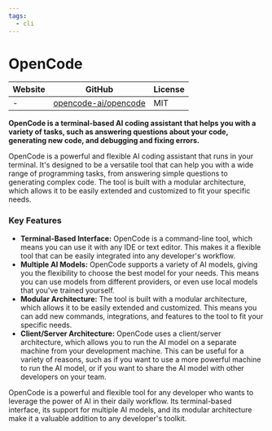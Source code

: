 ```yaml
---
tags:
  - cli
---
```


# OpenCode

| Website | GitHub | License |
| --- | --- | --- |
| - | [opencode-ai/opencode](https://github.com/opencode-ai/opencode) | MIT |

**OpenCode is a terminal-based AI coding assistant that helps you with a variety of tasks, such as answering questions about your code, generating new code, and debugging and fixing errors.**

OpenCode is a powerful and flexible AI coding assistant that runs in your terminal. It's designed to be a versatile tool that can help you with a wide range of programming tasks, from answering simple questions to generating complex code. The tool is built with a modular architecture, which allows it to be easily extended and customized to fit your specific needs.

### Key Features

*   **Terminal-Based Interface:** OpenCode is a command-line tool, which means you can use it with any IDE or text editor. This makes it a flexible tool that can be easily integrated into any developer's workflow.
*   **Multiple AI Models:** OpenCode supports a variety of AI models, giving you the flexibility to choose the best model for your needs. This means you can use models from different providers, or even use local models that you've trained yourself.
*   **Modular Architecture:** The tool is built with a modular architecture, which allows it to be easily extended and customized. This means you can add new commands, integrations, and features to the tool to fit your specific needs.
*   **Client/Server Architecture:** OpenCode uses a client/server architecture, which allows you to run the AI model on a separate machine from your development machine. This can be useful for a variety of reasons, such as if you want to use a more powerful machine to run the AI model, or if you want to share the AI model with other developers on your team.

OpenCode is a powerful and flexible tool for any developer who wants to leverage the power of AI in their daily workflow. Its terminal-based interface, its support for multiple AI models, and its modular architecture make it a valuable addition to any developer's toolkit.

